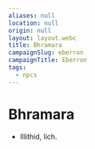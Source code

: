 ```yaml
---
aliases: null
location: null
origin: null
layout: layout.webc
title: Bhramara
campaignSlug: eberron
campaignTitle: Eberron
tags:
  - npcs
---
```

# Bhramara

- Illithid, lich.
